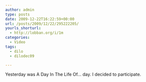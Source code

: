 ```yaml
---
author: admin
type: posts
date: 2009-12-22T16:22:59+00:00
url: /posts/2009/12/22/295222205/
yourls_shorturl:
  - http://lobban.org/i/1m
categories:
  - Video
tags:
  - dilo
  - dilodec09

---
```

Yesterday was <a>A Day In The Life Of&#8230;</a> day. I decided to participate.